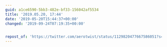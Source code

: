 ```yaml
---
guid: a1ce6590-5bb3-482e-bf33-156042af5534
title: '2019.05.20, 17:44'
date: '2019-05-20T15:44:37+00:00'
changed: '2019-09-24T07:19:35+00:00'


repost_of: 'https://twitter.com/aerotwist/status/1129820477667586051?s=19'
---
```


